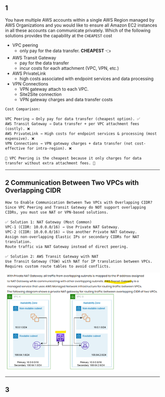 ## 1
You have multiple AWS accounts within a single AWS Region managed 
by AWS Organizations and you would like to ensure all Amazon EC2 
instances in all these accounts can communicate privately. 
Which of the following solutions provides the capability at the `CHEAPEST` cost 

- VPC peering
  - only pay for the data transfer. **CHEAPEST** :point_left:
- AWS Transit Gateway
  - pay for the data transfer
  - incur costs for each attachment (VPC, VPN, etc.)
- AWS PrivateLink
  - high costs associated with endpoint services and data processing
- VPN Connections
  - VPN gateway attach to each VPC.
  - Site2Site connection
  - VPN gateway charges and data transfer costs

```text
Cost Comparison:

VPC Peering → Only pay for data transfer (cheapest option). ✅
AWS Transit Gateway → Data transfer + per VPC attachment fees (costly). ❌
AWS PrivateLink → High costs for endpoint services & processing (most expensive). ❌
VPN Connections → VPN gateway charges + data transfer (not cost-effective for intra-region). ❌

🔹 VPC Peering is the cheapest because it only charges for data transfer without extra attachment fees. 🚀
```

---
## 2  Communication Between Two VPCs with Overlapping CIDR
```text
How to Enable Communication Between Two VPCs with Overlapping CIDR?
Since VPC Peering and Transit Gateway do NOT support overlapping CIDRs, you must use NAT or VPN-based solutions.

✅ Solution 1: NAT Gateway (Most Common)
VPC-1 (CIDR: 10.0.0.0/16) → Use Private NAT Gateway.
VPC-2 (CIDR: 10.0.0.0/16) → Use another Private NAT Gateway.
Assign non-overlapping Elastic IPs or secondary CIDRs for NAT translation.
Route traffic via NAT Gateway instead of direct peering.

✅ Solution 2: AWS Transit Gateway with NAT
Use Transit Gateway (TGW) with NAT for IP translation between VPCs.
Requires custom route tables to avoid conflicts.

```
![img.png](../99_img/vpc-1/img_6.png)

---
## 3